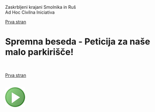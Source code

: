 
Zaskrbljeni krajani Smolnika in Ruš
<br/>
Ad Hoc Civilna Iniciativa 

[Prva stran](index.md)

# Spremna beseda - Peticija za naše malo parkirišče!
<br/>




[Prva stran](index.md)
<br/>
<br/>

![GIT](./pic/status_work_green_64x64.png)